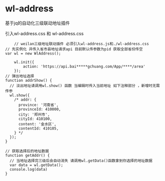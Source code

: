 # wl-address
基于jq的自动化三级联动地址插件

引入wl-address.css 和 wl-address.css

    
    
    
        // weilan三级地址联动插件 必须引入wl-address.js和./wl-address.css
    // 先实例化 并传入省市县地址请求api 目前默认传参数为pid 获取全部省份传空
    var wl = new WlAddress();
    
        wl.init({
            action: 'https://api.bai*****gchuang.com/App/****/area'
        });
    // 弹出地址选择
    function addrShow() {
      // 淡出地址请调用wl.show() 函数 当编辑时传入当前地址 如下注释部分 ，新增时无需传参
      wl.show({
        /* addr: {
          province: '河南省',
          provinceId: 410000,
          city: '郑州市',
          cityId: 410100,
          content: '金水区',
          contentId: 410105,
        } */
      });
    }

    // 获取选择后的地址数据
    function getAddr() {
      // 当地址选择完三级后会自动消失 请调用wl.getData()函数拿到你选择的地址数据
      var data = wl.getData();
      console.log(data)
    }
